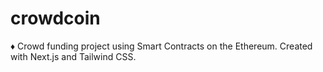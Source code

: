 # crowdcoin
 ♦ Crowd funding project using Smart Contracts on the Ethereum. Created with Next.js and Tailwind CSS. 
